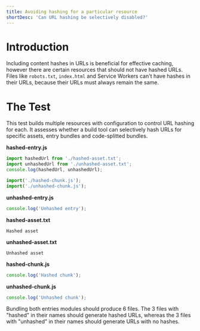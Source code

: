```yaml
---
title: Avoiding hashing for a particular resource
shortDesc: 'Can URL hashing be selectively disabled?'
---
```


# Introduction

Including content hashes in URLs is beneficial for effective caching, however there are certain resources that should not have hashed URLs. Files like `robots.txt`, `index.html` and Service Workers can't have hashes in their URLs, because their URLs must always remain the same.

# The Test

This test builds multiple resources with configuration to control URL hashing for each. It assesses whether a build tool can selectively hash URLs for specific assets, entry bundles and code-splitted bundles.

**hashed-entry.js**

```js
import hashedUrl from './hashed-asset.txt';
import unhashedUrl from './unhashed-asset.txt';
console.log(hashedUrl, unhashedUrl);

import('./hashed-chunk.js');
import('./unhashed-chunk.js');
```

**unhashed-entry.js**

```js
console.log('Unhashed entry');
```

**hashed-asset.txt**

```
Hashed asset
```

**unhashed-asset.txt**

```
Unhashed asset
```

**hashed-chunk.js**

```js
console.log('Hashed chunk');
```

**unhashed-chunk.js**

```js
console.log('Unhashed chunk');
```

Bundling both entries modules should produce 6 files. The 3 files with "hashed" in their names should generate hashed URLs, whereas the 3 files with "unhashed" in their names should generate URLs with no hashes.
